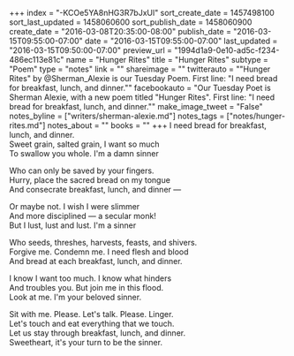 +++
index = "-KCOe5YA8nHG3R7bJxUl"
sort_create_date = 1457498100
sort_last_updated = 1458060600
sort_publish_date = 1458060900
create_date = "2016-03-08T20:35:00-08:00"
publish_date = "2016-03-15T09:55:00-07:00"
date = "2016-03-15T09:55:00-07:00"
last_updated = "2016-03-15T09:50:00-07:00"
preview_url = "1994d1a9-0e10-ad5c-f234-486ec113e81c"
name = "Hunger Rites"
title = "Hunger Rites"
subtype = "Poem"
type = "notes"
link = ""
shareimage = ""
twitterauto = "\"Hunger Rites\" by @Sherman_Alexie is our Tuesday Poem. First line: \"I need bread for breakfast, lunch, and dinner.\""
facebookauto = "Our Tuesday Poet is Sherman Alexie, with a new poem titled \"Hunger Rites\". First line: \"I need bread for breakfast, lunch, and dinner.\""
make_image_tweet = "False"
notes_byline = ["writers/sherman-alexie.md"]
notes_tags = ["notes/hunger-rites.md"]
notes_about = ""
books = ""
+++
I need bread for breakfast, lunch, and dinner.<br>
Sweet grain, salted grain, I want so much<br>
To swallow you whole. I'm a damn sinner

Who can only be saved by your fingers.<br>
Hurry, place the sacred bread on my tongue<br>
And consecrate breakfast, lunch, and dinner &mdash;

Or maybe not. I wish I were slimmer<br>
And more disciplined &mdash; a secular monk!<br>
But I lust, lust and lust. I'm a sinner

Who seeds, threshes, harvests, feasts, and shivers.<br>
Forgive me. Condemn me. I need flesh and blood<br>
And bread at each breakfast, lunch, and dinner.

I know I want too much. I know what hinders<br>
And troubles you. But join me in this flood.<br>
Look at me. I'm your beloved sinner.

Sit with me. Please. Let's talk. Please. Linger.<br>
Let's touch and eat everything that we touch.<br>
Let us stay through breakfast, lunch, and dinner.<br>
Sweetheart, it's your turn to be the sinner.